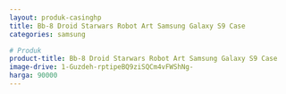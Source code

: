 ```yaml
---
layout: produk-casinghp
title: Bb-8 Droid Starwars Robot Art Samsung Galaxy S9 Case
categories: samsung

# Produk
product-title: Bb-8 Droid Starwars Robot Art Samsung Galaxy S9 Case
image-drive: 1-Guzdeh-rptipeBQ9ziSQCm4vFWShNg-
harga: 90000
---
```

